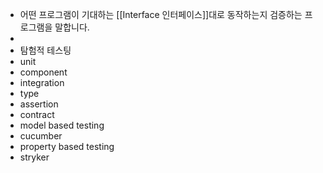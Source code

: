- 어떤 프로그램이 기대하는 [[Interface 인터페이스]]대로 동작하는지 검증하는 프로그램을 말합니다.
-
- 탐험적 테스팅
- unit
- component
- integration
- type
- assertion
- contract
- model based testing
- cucumber
- property based testing
- stryker